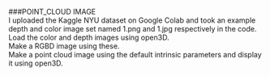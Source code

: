 ###POINT_CLOUD IMAGE<br>
I uploaded the Kaggle NYU dataset on Google Colab and took an example depth and color image set named 1.png and 1.jpg respectively in the code.<br>
Load the color and depth images using open3D. <br>
Make a RGBD image using these.<br>
Make a point cloud image using the default intrinsic parameters and display it using open3D.

